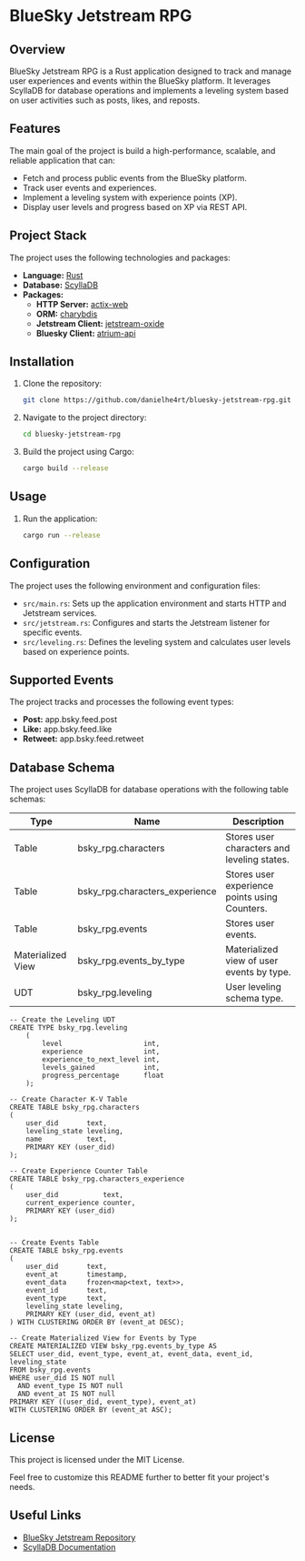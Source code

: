 # BlueSky Jetstream RPG

## Overview

BlueSky Jetstream RPG is a Rust application designed to track and manage user experiences and events within the BlueSky
platform. It leverages ScyllaDB for database operations and implements a leveling system based on user activities such
as posts, likes, and reposts.

## Features

The main goal of the project is build a high-performance, scalable, and reliable application that can:

- Fetch and process public events from the BlueSky platform.
- Track user events and experiences.
- Implement a leveling system with experience points (XP).
- Display user levels and progress based on XP via REST API.

## Project Stack

The project uses the following technologies and packages:

- **Language:** [Rust](https://www.rust-lang.org/)
- **Database:** [ScyllaDB](https://www.scylladb.com/)
- **Packages:**
    - **HTTP Server:** [actix-web](https://github.com/actix/actix-web)
    - **ORM:** [charybdis](https://github.com/nodecosmos/charybdis)
    - **Jetstream Client:** [jetstream-oxide](https://github.com/videah/jetstream-oxide)
    - **Bluesky Client:** [atrium-api](https://github.com/sugyan/atrium)

## Installation

1. Clone the repository:
   ```sh
   git clone https://github.com/danielhe4rt/bluesky-jetstream-rpg.git
   ```
2. Navigate to the project directory:
   ```sh
   cd bluesky-jetstream-rpg
   ```
3. Build the project using Cargo:
   ```sh
   cargo build --release
   ```

## Usage

1. Run the application:
   ```sh
   cargo run --release
   ```

## Configuration

The project uses the following environment and configuration files:

- `src/main.rs`: Sets up the application environment and starts HTTP and Jetstream services.
- `src/jetstream.rs`: Configures and starts the Jetstream listener for specific events.
- `src/leveling.rs`: Defines the leveling system and calculates user levels based on experience points.

## Supported Events

The project tracks and processes the following event types:

- **Post:** app.bsky.feed.post
- **Like:** app.bsky.feed.like
- **Retweet:** app.bsky.feed.retweet

## Database Schema

The project uses ScyllaDB for database operations with the following table schemas:

| Type              | Name                           | Description                                   |
|-------------------|--------------------------------|-----------------------------------------------|
| Table             | bsky_rpg.characters            | Stores user characters and leveling states.   |
| Table             | bsky_rpg.characters_experience | Stores user experience points using Counters. |
| Table             | bsky_rpg.events                | Stores user events.                           |
| Materialized View | bsky_rpg.events_by_type        | Materialized view of user events by type.     |
| UDT               | bsky_rpg.leveling              | User leveling schema type.                    |

```cassandraql
-- Create the Leveling UDT
CREATE TYPE bsky_rpg.leveling
    (
        level                    int,
        experience               int,
        experience_to_next_level int,
        levels_gained            int,
        progress_percentage      float
    );

-- Create Character K-V Table
CREATE TABLE bsky_rpg.characters
(
    user_did       text,
    leveling_state leveling,
    name           text,
    PRIMARY KEY (user_did)
);

-- Create Experience Counter Table
CREATE TABLE bsky_rpg.characters_experience
(
    user_did           text,
    current_experience counter,
    PRIMARY KEY (user_did)
);


-- Create Events Table
CREATE TABLE bsky_rpg.events
(
    user_did       text,
    event_at       timestamp,
    event_data     frozen<map<text, text>>,
    event_id       text,
    event_type     text,
    leveling_state leveling,
    PRIMARY KEY (user_did, event_at)
) WITH CLUSTERING ORDER BY (event_at DESC);

-- Create Materialized View for Events by Type
CREATE MATERIALIZED VIEW bsky_rpg.events_by_type AS
SELECT user_did, event_type, event_at, event_data, event_id, leveling_state
FROM bsky_rpg.events
WHERE user_did IS NOT null
  AND event_type IS NOT null
  AND event_at IS NOT null
PRIMARY KEY ((user_did, event_type), event_at)
WITH CLUSTERING ORDER BY (event_at ASC);
```

## License

This project is licensed under the MIT License.

Feel free to customize this README further to better fit your project's needs.

## Useful Links

- [BlueSky Jetstream Repository](https://github.com/bluesky-social/jetstream)
- [ScyllaDB Documentation](https://docs.scylladb.com/)